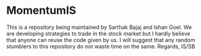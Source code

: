 # MomentumIS

This is a repository being maintained by Sarthak Bajaj and Ishan Goel. We are developing strategies to trade in the stock market but I hardly believe that anyone can reuse the code given by us. I will suggest that any random stumblers to this repository do not waste time on the same.
Regards,
IS/SB
